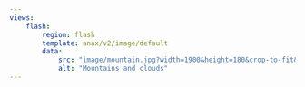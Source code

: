```yaml
---
views:
    flash:
        region: flash
        template: anax/v2/image/default
        data:
            src: "image/mountain.jpg?width=1900&height=180&crop-to-fit&area=0,0,30,0"
            alt: "Mountains and clouds"
---
```


